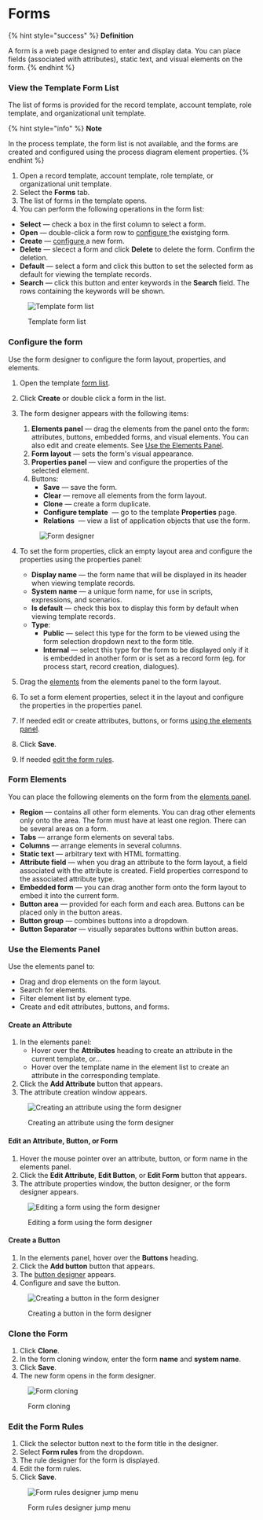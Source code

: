# Forms

{% hint style="success" %}
**Definition**

A form is a web page designed to enter and display data. You can place fields (associated with attributes), static text, and visual elements on the form.
{% endhint %}

### View the Template Form List

The list of forms is provided for the record template, account template, role template, and organizational unit template.

{% hint style="info" %}
**Note**

In the process template, the form list is not available, and the forms are created and configured using the process diagram element properties.
{% endhint %}

1. Open a record template, account template, role template, or organizational unit template.
2. Select the **Forms** tab.
3. The list of forms in the template opens.
4. You can perform the following operations in the form list:

* **Select** — check a box in the first column to select a form.
* **Open** — double-click a form row to [configure ](forms.md#configure-the-form)the existging form.
* **Create** — [configure ](forms.md#configure-the-form)a new form.
* **Delete** — slecect a form and click **Delete** to delete the form. Confirm the deletion.
* **Default** — select a form and click this button to set the selected form as default for viewing the template records.
* **Search** <img src=".gitbook/assets/image (4).png" alt="" data-size="line">— click this button and enter keywords in the **Search** field. The rows containing the keywords will be shown.

<figure><img src=".gitbook/assets/form_list" alt="Template form list"><figcaption><p>Template form list</p></figcaption></figure>

### Configure the form

Use the form designer to configure the form layout, properties, and elements.

1. Open the template [form list](forms.md#viewing-the-template-form-list).
2. Click **Create** or double click a form in the list.
3.  The form designer appears with the following items:

    1. **Elements panel** — drag the elements from the panel onto the form: attributes, buttons, embedded forms, and visual elements. You can also edit and create elements. See [Use the Elements Panel](forms.md#element-pane-operations).
    2. **Form layout** — sets the form's visual appearance.
    3. **Properties panel** — view and configure the properties of the selected element.
    4. Buttons:
       * **Save** — save the form.
       * **Clear** — remove all elements from the form layout.
       * **Clone** — create a form duplicate.
       * **Configure template** <img src=".gitbook/assets/image (5).png" alt="" data-size="line"> — go to the template **Properties** page.
       * **Relations** <img src=".gitbook/assets/2023-07-16_16h51_08.png" alt="" data-size="line"> — view a list of application objects that use the form.

    <figure><img src=".gitbook/assets/form_designer" alt="Form designer"><figcaption></figcaption></figure>
4. To set the form properties, click an empty layout area and configure the properties using the properties panel:
   * **Display name** — the form name that will be displayed in its header when viewing template records.
   * **System name** — a unique form name, for use in scripts, expressions, and scenarios.
   * **Is default** — check this box to display this form by default when viewing template records.
   * **Type**:
     * **Public** — select this type for the form to be viewed using the form selection dropdown next to the form title.
     * **Internal** — select this type for the form to be displayed only if it is embedded in another form or is set as a record form (eg. for process start, record creation, dialogues).
5. Drag the [elements](forms.md#form-elements) from the elements panel to the form layout.
6. To set a form element properties, select it in the layout and configure the properties in the properties panel.
7. If needed edit or create attributes, buttons, or forms [using the elements panel](forms.md#element-pane-operations).
8. Click **Save**.
9. If needed [edit the form rules](forms.md#editing-the-form).

### Form Elements <a href="#form-elements" id="form-elements"></a>

You can place the following elements on the form from the [elements panel](forms.md#element-pane-operations).

* **Region** — contains all other form elements. You can drag other elements only onto the area. The form must have at least one region. There can be several areas on a form.
* **Tabs** — arrange form elements on several tabs.
* **Columns** — arrange elements in several columns.
* **Static text** — arbitrary text with HTML formatting.
* **Attribute field** — when you drag an attribute to the form layout, a field associated with the attribute is created. Field properties correspond to the associated attribute type.
* **Embedded form** — you can drag another form onto the form layout to embed it into the current form.
* **Button area** — provided for each form and each area. Buttons can be placed only in the button areas.
* **Button group** — combines buttons into a dropdown.
* **Button Separator** — visually separates buttons within button areas.

### Use the Elements Panel <a href="#element-pane-operations" id="element-pane-operations"></a>

Use the elements panel to:

* Drag and drop elements on the form layout.
* Search for elements.
* Filter element list by element type.
* Create and edit attributes, buttons, and forms.

#### Create an Attribute <a href="#creating-an-attribute" id="creating-an-attribute"></a>

1. In the elements panel:
   * Hover over the **Attributes** heading to create an attribute in the current template, or…
   * Hover over the template name in the element list to create an attribute in the corresponding template.
2. Click the **Add Attribute** button that appears.
3. The attribute creation window appears.

<figure><img src=".gitbook/assets/form_designer_create_attribute" alt="Creating an attribute using the form designer"><figcaption><p>Creating an attribute using the form designer</p></figcaption></figure>

#### Edit an Attribute, Button, or Form <a href="#editing-an-attribute-button-or-form" id="editing-an-attribute-button-or-form"></a>

1. Hover the mouse pointer over an attribute, button, or form name in the elements panel.
2. Click the **Edit Attribute**, **Edit Button**, or **Edit Form** button that appears.
3. The attribute properties window, the button designer, or the form designer appears.

<figure><img src=".gitbook/assets/form_designer_edit_form" alt="Editing a form using the form designer"><figcaption><p>Editing a form using the form designer</p></figcaption></figure>

#### Create a Button <a href="#creating-a-button" id="creating-a-button"></a>

1. In the elements panel, hover over the **Buttons** heading.
2. Click the **Add button** button that appears.
3. The [button designer](buttons/button-designer.md) appears.
4. Configure and save the button.

<figure><img src=".gitbook/assets/form_designer_create_button" alt="Creating a button in the form designer"><figcaption><p>Creating a button in the form designer</p></figcaption></figure>

### Clone the Form <a href="#cloning-a-form" id="cloning-a-form"></a>

1. Click **Clone**.
2. In the form cloning window, enter the form **name** and **system name**.
3. Click **Save**.
4. The new form opens in the form designer.

<figure><img src=".gitbook/assets/2023-07-16_16h52_06.png" alt="Form cloning"><figcaption><p>Form cloning</p></figcaption></figure>

### Edit the Form Rules <a href="#editing-the-form-rules" id="editing-the-form-rules"></a>

1. Click the selector button next to the form title in the designer.
2. Select **Form rules** from the dropdown.
3. The rule designer for the form is displayed.
4. Edit the form rules.
5. Click **Save**.

<figure><img src=".gitbook/assets/form_designer_goto_form_rules" alt="Form rules designer jump menu"><figcaption><p>Form rules designer jump menu</p></figcaption></figure>
